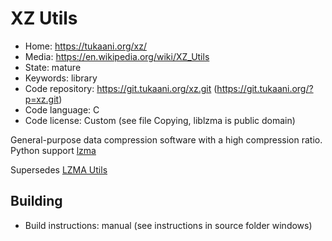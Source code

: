 # XZ Utils

- Home: https://tukaani.org/xz/
- Media: https://en.wikipedia.org/wiki/XZ_Utils
- State: mature
- Keywords: library
- Code repository: https://git.tukaani.org/xz.git (https://git.tukaani.org/?p=xz.git)
- Code language: C
- Code license: Custom (see file Copying, liblzma is public domain)

General-purpose data compression software with a high compression ratio.
Python support [lzma](https://docs.python.org/3/library/lzma.html)

Supersedes [LZMA Utils](https://tukaani.org/lzma/)

## Building

- Build instructions: manual (see instructions in source folder windows)
